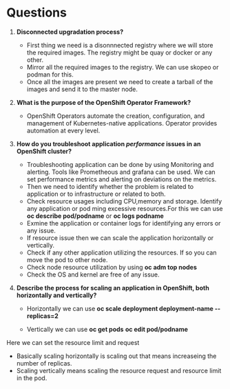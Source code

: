 # Questions

1. **Disconnected upgradation process?**

    - First thing we need is a disonnnected registry where we will store the required images. The registry might be quay or docker or any other.
   - Mirror all the required images to the registry. We can use skopeo or podman for this.
   - Once all the images are present we need to create a tarball of the images and send it to the master node.

2. **What is the purpose of the OpenShift Operator Framework?**

   - OpenShift Operators automate the creation, configuration, and management  of Kubernetes-native applications. Operator provides automation at every level.

3. **How do you troubleshoot application *performance* issues in an OpenShift cluster?**

   - Troubleshooting application can be done by using Monitoring and alerting. Tools like Prometheous and grafana can be used. We can set performance metrics and alerting on deviations on the metrics.
   - Then we need to identify whether the problem is related to application or to infrastructure or related to both.
   - Check resource usages including CPU,memory and storage. Identify any application or pod ming excessive resources.For this we can use **oc describe pod/podname** or **oc logs podname**
   - Exmine the application or container logs for identifying any errors or any issue.
   - If resource issue then we can scale the application horizontally or vertically. 
   - Check if any other application utilizing the resources. If so you can move the pod to other node.
   - Check node resource utilization by using **oc adm top nodes**
   - Check the OS and kernel are free of any issue.

4. **Describe the process for scaling an application in OpenShift, both horizontally and vertically?**

   - Horizontally we can use 
    **oc scale deployment deployment-name --replicas=2**

   - Vertically we can use
    **oc get pods**
    **oc edit pod/podname**

  Here we can set the resource limit and request

   - Basically scaling horizontally is scaling out that means increaseing the number of replicas.
   - Scaling vertically means scaling the resource request and resource limit in the pod.